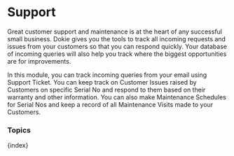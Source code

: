 <!-- add-breadcrumbs -->
# Support

Great customer support and maintenance is at the heart of any successful small
business. Dokie gives you the tools to track all incoming requests and issues
from your customers so that you can respond quickly. Your database of incoming
queries will also help you track where the biggest opportunities are for
improvements.

In this module, you can track incoming queries from your email using Support
Ticket. You can keep track on Customer Issues raised by Customers on specific
Serial No and respond to them based on their warranty and other information.
You can also make Maintenance Schedules for Serial Nos and keep a record of
all Maintenance Visits made to your Customers.

### Topics

{index}
